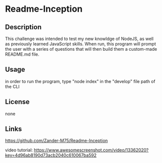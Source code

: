 # Readme-Inception

## Description
This challenge was intended to test my new knowldge of NodeJS, as well as previously learned JavaScript skills.  When run, this program will prompt the user with a series of questions that will then build them a custom-made README.md file.

## Usage
in order to run the program, type "node index" in the "develop" file path of the CLI

## License

none

## Links

https://github.com/Zander-M75/Readme-Inception

video tutorial: https://www.awesomescreenshot.com/video/13362020?key=4d96ab8190d73acb2040c610067ba592